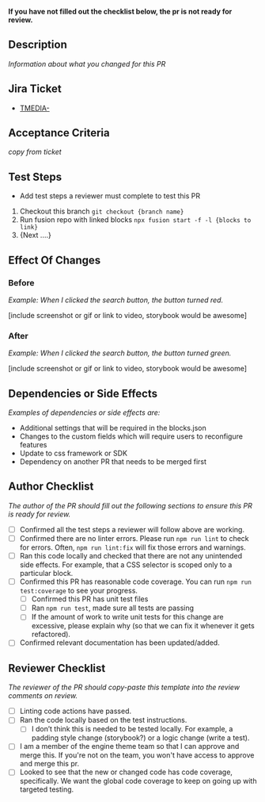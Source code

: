 **If you have not filled out the checklist below, the pr is not ready for review.**

## Description
_Information about what you changed for this PR_

## Jira Ticket
- [TMEDIA-](https://arcpublishing.atlassian.net/browse/TMEDIA-)

## Acceptance Criteria
_copy from ticket_

## Test Steps
- Add test steps a reviewer must complete to test this PR

1. Checkout this branch `git checkout {branch name}`
2. Run fusion repo with linked blocks `npx fusion start -f -l {blocks to link}`
3. {Next ....}

## Effect Of Changes
### Before
_Example: When I clicked the search button, the button turned red._

[include screenshot or gif or link to video, storybook would be awesome]

### After
_Example: When I clicked the search button, the button turned green._

[include screenshot or gif or link to video, storybook would be awesome]

## Dependencies or Side Effects
_Examples of dependencies or side effects are:_
- Additional settings that will be required in the blocks.json
- Changes to the custom fields which will require users to reconfigure features
- Update to css framework or SDK
- Dependency on another PR that needs to be merged first

## Author Checklist
_The author of the PR should fill out the following sections to ensure this PR is ready for review._
- [ ] Confirmed all the test steps a reviewer will follow above are working.
- [ ] Confirmed there are no linter errors. Please run `npm run lint` to check for errors. Often, `npm run lint:fix` will fix those errors and warnings.
- [ ] Ran this code locally and checked that there are not any unintended side effects. For example, that a CSS selector is scoped only to a particular block.
- [ ] Confirmed this PR has reasonable code coverage. You can run `npm run test:coverage` to see your progress.
  - [ ] Confirmed this PR has unit test files
  - [ ] Ran `npm run test`, made sure all tests are passing
  - [ ] If the amount of work to write unit tests for this change are excessive,
please explain why (so that we can fix it whenever it gets refactored).
- [ ] Confirmed relevant documentation has been updated/added.

## Reviewer Checklist
_The reviewer of the PR should copy-paste this template into the review comments on review._

- [ ] Linting code actions have passed.
- [ ] Ran the code locally based on the test instructions.
  - [ ] I don’t think this is needed to be tested locally. For example, a padding style change (storybook?) or a logic change (write a test).
- [ ] I am a member of the engine theme team so that I can approve and merge this. If you're not on the team, you won't have access to approve and merge this pr.
- [ ] Looked to see that the new or changed code has code coverage, specifically. We want the global code coverage to keep on going up with targeted testing.
